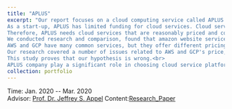 ```yaml
---
title: "APLUS"
excerpt: "Our report focuses on a cloud computing service called APLUS. <br>
As a start-up, APLUS has limited funding for cloud services. Cloud services, what we desperately need.<br>
Therefore, APLUS needs cloud services that are reasonably priced and cost effective. <br>
We conducted research and comparison, found that amazon website service is cheaper than Google cloud platform. <br>
AWS and GCP have many common services, but they offer different pricing models for customers.<br>
Our research covered a number of issues related to AWS and GCP's price, value, and storage space. <br>
This study proves that our hypothesis is wrong.<br> 
APLUS company play a significant role in choosing cloud service platforms." <br/>  
collection: portfolio
---
```


<i class='fas fa-calendar-alt'></i> Time: Jan. 2020 -- Mar. 2020   <br>
<i class='fas fa-address-book'></i> Advisor: [Prof. Dr. Jeffrey S. Appel](https://www.alliant.edu/faculty/jeffrey-appel)
Content:[Research_Paper](https://aliceyu68.github.io/tongjie-yu.github.io/files/APLUS_Final_Paper.pdf)
